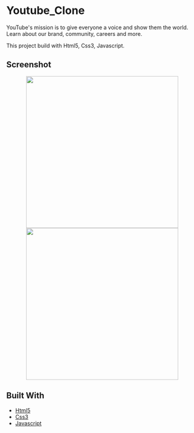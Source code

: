 # Youtube_Clone
YouTube's mission is to give everyone a voice and show them the world. Learn about our brand, community, careers and more.

This project build with Html5, Css3, Javascript.

## Screenshot

<div align="center">
    <img src="/screenshot/pic1.jpg" width="400px"</img> 
    <img src="/screenshot/pict2.jpg" width="400px"</img> 
</div>

## Built With

* [Html5](https://developer.mozilla.org/en-US/docs/Web/HTML)
* [Css3](https://developer.mozilla.org/en-US/docs/Web/CSS)
* [Javascript](https://developer.mozilla.org/en-US/docs/Web/JavaScript)

